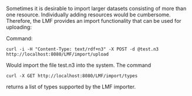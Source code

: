 Sometimes it is desirable to import larger datasets consisting of more than one resource. Individually adding resources would be cumbersome. Therefore, the LMF provides an import functionality that can be used for uploading:

Command:
```
curl -i -H "Content-Type: text/rdf+n3" -X POST -d @test.n3 http://localhost:8080/LMF/import/upload
```

Would import the file test.n3 into the system. The command
```
curl -X GET http://localhost:8080/LMF/import/types
```
returns a list of types supported by the LMF importer.